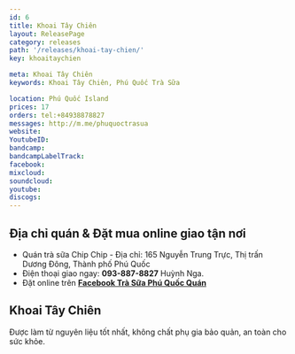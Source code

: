 ```yaml
---
id: 6
title: Khoai Tây Chiên
layout: ReleasePage
category: releases
path: '/releases/khoai-tay-chien/'
key: khoaitaychien

meta: Khoai Tây Chiên
keywords: Khoai Tây Chiên, Phú Quốc Trà Sữa

location: Phú Quốc Island
prices: 17
orders: tel:+84938878827
messages: http://m.me/phuquoctrasua
website: 
YoutubeID: 
bandcamp: 
bandcampLabelTrack: 
facebook: 
mixcloud: 
soundcloud: 
youtube: 
discogs: 
---
```


## Địa chỉ quán & Đặt mua online giao tận nơi

- Quán trà sữa Chip Chip - Địa chỉ: 165 Nguyễn Trung Trực, Thị trấn Dương Đông, Thành phố Phú Quốc
- Điện thoại giao ngay: **093-887-8827** Huỳnh Nga.
- Đặt online trên [**Facebook Trà Sữa Phú Quốc Quán**](https://www.facebook.com/phuquoctrasua)

## Khoai Tây Chiên
Được làm từ nguyên liệu tốt nhất, không chất phụ gia bảo quản, an toàn cho sức khỏe.